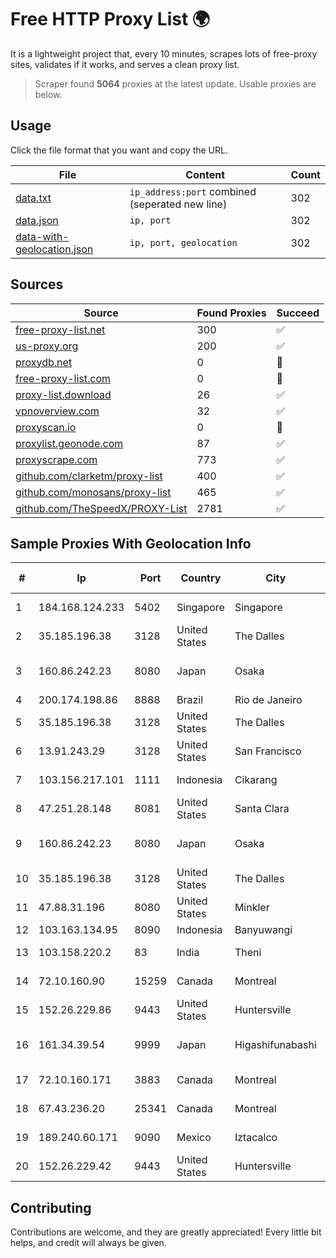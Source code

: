 
# Free HTTP Proxy List 🌍

It is a lightweight project that, every 10 minutes, scrapes lots of free-proxy sites, validates if it works, and serves a clean proxy list.


> Scraper found **5064** proxies at the latest update. Usable proxies are below.

## Usage

Click the file format that you want and copy the URL.


|File|Content|Count|
|----|-------|-----|
|[data.txt](https://raw.githubusercontent.com/themiralay/Proxy-List-World/master/data.txt)|`ip_address:port` combined (seperated new line)|302|
|[data.json](https://raw.githubusercontent.com/themiralay/Proxy-List-World/master/data.json)|`ip, port`|302|
|[data-with-geolocation.json](https://raw.githubusercontent.com/themiralay/Proxy-List-World/master/data-with-geolocation.json)|`ip, port, geolocation`|302|

## Sources

|Source|Found Proxies|Succeed|
|------|-------------|-------|
|[free-proxy-list.net](https://free-proxy-list.net)|300|✅|
|[us-proxy.org](https://www.us-proxy.org)|200|✅|
|[proxydb.net](http://proxydb.net)|0|🚫|
|[free-proxy-list.com](https://free-proxy-list.com/?page=&port=&type%5B%5D=http&type%5B%5D=https&up_time=0&search=Search)|0|🚫|
|[proxy-list.download](https://www.proxy-list.download/HTTP)|26|✅|
|[vpnoverview.com](https://vpnoverview.com/privacy/anonymous-browsing/free-proxy-servers)|32|✅|
|[proxyscan.io](https://www.proxyscan.io)|0|🚫|
|[proxylist.geonode.com](https://proxylist.geonode.com/api/proxy-list?limit=300&page=1&sort_by=lastChecked&sort_type=desc&protocols=http,https)|87|✅|
|[proxyscrape.com](https://api.proxyscrape.com/v2/?request=displayproxies&protocol=http&timeout=10000&country=all&ssl=all&anonymity=all)|773|✅|
|[github.com/clarketm/proxy-list](https://raw.githubusercontent.com/clarketm/proxy-list/master/proxy-list-raw.txt)|400|✅|
|[github.com/monosans/proxy-list](https://raw.githubusercontent.com/monosans/proxy-list/main/proxies/http.txt)|465|✅|
|[github.com/TheSpeedX/PROXY-List](https://raw.githubusercontent.com/TheSpeedX/PROXY-List/master/http.txt)|2781|✅|


## Sample Proxies With Geolocation Info

|#|Ip|Port|Country|City|Internet Service Provider|
|-|--|----|-------|----|-------------------------|
|1|184.168.124.233|5402|Singapore|Singapore|GoDaddy.com, LLC|
|2|35.185.196.38|3128|United States|The Dalles|Google LLC|
|3|160.86.242.23|8080|Japan|Osaka|Sony Network Communications Inc|
|4|200.174.198.86|8888|Brazil|Rio de Janeiro|Claro S.A|
|5|35.185.196.38|3128|United States|The Dalles|Google LLC|
|6|13.91.243.29|3128|United States|San Francisco|Microsoft Corporation|
|7|103.156.217.101|1111|Indonesia|Cikarang|PT. Meiwa Mold Indonesia|
|8|47.251.28.148|8081|United States|Santa Clara|Alibaba Cloud LLC|
|9|160.86.242.23|8080|Japan|Osaka|Sony Network Communications Inc|
|10|35.185.196.38|3128|United States|The Dalles|Google LLC|
|11|47.88.31.196|8080|United States|Minkler|Alibaba.com LLC|
|12|103.163.134.95|8090|Indonesia|Banyuwangi|PROVITEL|
|13|103.158.220.2|83|India|Theni|Nt Cybronet Pvt Ltd|
|14|72.10.160.90|15259|Canada|Montreal|GloboTech Communications|
|15|152.26.229.86|9443|United States|Huntersville|MCNC|
|16|161.34.39.54|9999|Japan|Higashifunabashi|NTT PC Communications, Inc.|
|17|72.10.160.171|3883|Canada|Montreal|GloboTech Communications|
|18|67.43.236.20|25341|Canada|Montreal|GloboTech Communications|
|19|189.240.60.171|9090|Mexico|Iztacalco|Uninet S.A. de C.V.|
|20|152.26.229.42|9443|United States|Huntersville|MCNC|



## Contributing

Contributions are welcome, and they are greatly appreciated! Every
little bit helps, and credit will always be given.

